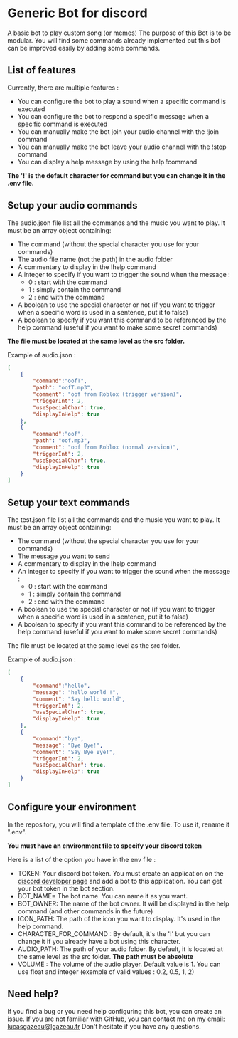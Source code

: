 # Generic Bot for discord
A basic bot to play custom song (or memes)
The purpose of this Bot is to be modular. You will find some commands already implemented but this bot can be improved easily by adding some commands. 

## List of features
Currently, there are multiple features :
- You can configure the bot to play a sound when a specific command is executed
- You can configure the bot to respond a specific message when a specific command is executed
- You can manually make the bot join your audio channel with the !join command
- You can manually make the bot leave your audio channel with the !stop command
- You can display a help message by using the help !command

**The '!' is the default character for command but you can change it in the .env file.**
## Setup your audio commands

The audio.json file list all the commands and the music you want to play. It must be an array object containing:
- The command (without the special character you use for your commands)
- The audio file name (not the path) in the audio folder
- A commentary to display in the !help command
- A integer to specify if you want to trigger the sound when the message :
    - 0 : start with the command
    - 1 : simply contain the command
    - 2 : end with the command   
- A boolean to use the special character or not (if you want to trigger when a specific word is used in a sentence, put it to false)
- A boolean to specify if you want this command to be referenced by the help command (useful if you want to make some secret commands) 

**The file must be located at the same level as the src folder.**

Example of audio.json : 

```json
[
    {
        "command":"oofT",
        "path": "oofT.mp3",
        "comment": "oof from Roblox (trigger version)",
        "triggerInt": 2,
        "useSpecialChar": true,
        "displayInHelp": true
    },
    {
        "command":"oof",
        "path": "oof.mp3",
        "comment": "oof from Roblox (normal version)",
        "triggerInt": 2,
        "useSpecialChar": true,
        "displayInHelp": true
    }
]
```

## Setup your text commands

The test.json file list all the commands and the music you want to play. It must be an array object containing:
- The command (without the special character you use for your commands)
- The message you want to send
- A commentary to display in the !help command
- An integer to specify if you want to trigger the sound when the message :
    - 0 : start with the command
    - 1 : simply contain the command
    - 2 : end with the command   
- A boolean to use the special character or not (if you want to trigger when a specific word is used in a sentence, put it to false)
- A boolean to specify if you want this command to be referenced by the help command (useful if you want to make some secret commands) 

The file must be located at the same level as the src folder.

Example of audio.json : 

```json
[
    {
        "command":"hello",
        "message": "hello world !",
        "comment": "Say hello world",
        "triggerInt": 2,
        "useSpecialChar": true,
        "displayInHelp": true
    },
    {
        "command":"bye",
        "message": "Bye Bye!",
        "comment": "Say Bye Bye!",
        "triggerInt": 2,
        "useSpecialChar": true,
        "displayInHelp": true
    }
]
```

## Configure your environment 

In the repository, you will find a template of the .env file. To use it, rename it ".env".

**You must have an environment file to specify your discord token**

Here is a list of the option you have in the env file : 
- TOKEN: Your discord bot token. You must create an application on the [discord developer page](https://discord.com/developers/applications) and add a bot to this application. You can get your bot token in the bot section.
- BOT_NAME= The bot name. You can name it as you want.
- BOT_OWNER: The name of the bot owner. It will be displayed in the help command (and other commands in the future)
- ICON_PATH: The path of the icon you want to display. It's used in the help command.
- CHARACTER_FOR_COMMAND : By default, it's the '!' but you can change it if you already have a bot using this character.
- AUDIO_PATH: The path of your audio folder. By default, it is located at the same level as the src folder. **The path must be absolute**
- VOLUME : The volume of the audio player. Default value is 1. You can use float and integer (exemple of valid values : 0.2, 0.5, 1, 2)
## Need help?
If you find a bug or you need help configuring this bot, you can create an issue. If you are not familiar with GitHub, you can contact me on my email: lucasgazeau@lgazeau.fr Don't hesitate if you have any questions.